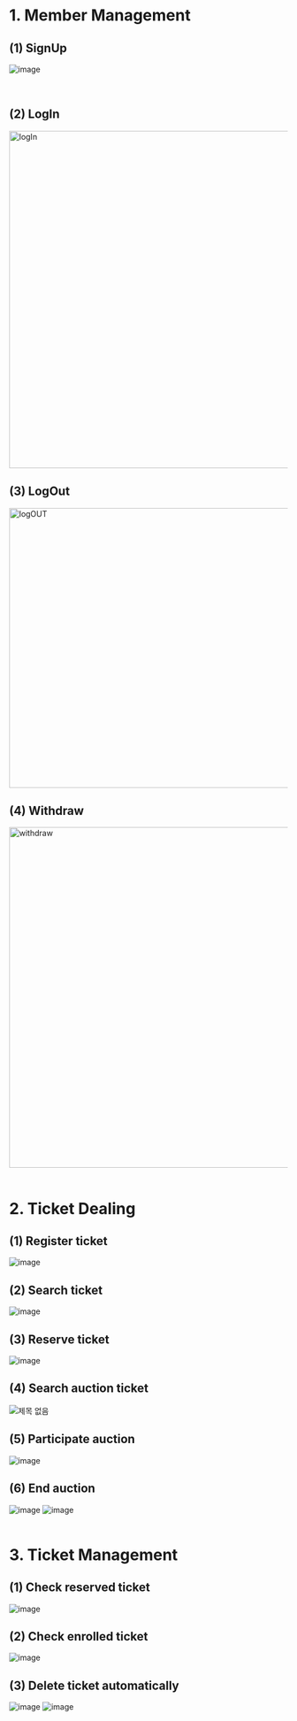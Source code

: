 # 1. Member Management
## (1) SignUp
![image](https://user-images.githubusercontent.com/48278519/151934216-380c1911-2962-485a-87fc-3ae64107c099.png)

<br>

## (2) LogIn
<img width="610" alt="logIn" src="https://user-images.githubusercontent.com/48278519/151934685-2a8c4acc-f85c-42aa-a6de-fe113ff33edf.PNG">
<br>

## (3) LogOut
<img width="506" alt="logOUT" src="https://user-images.githubusercontent.com/48278519/151934743-c421d9b5-d6a2-4b20-98cd-a58a4bdd7562.PNG">
<br>

## (4) Withdraw
<img width="616" alt="withdraw" src="https://user-images.githubusercontent.com/48278519/151934769-f516b7f2-4e15-409c-93e5-6e8fe50cd809.PNG">

<br>
<br>

# 2. Ticket Dealing
## (1) Register ticket
![image](https://user-images.githubusercontent.com/48278519/151935063-6a014d98-ed84-4ea5-a673-f334d00b3bd9.png)
<br>

## (2) Search ticket
![image](https://user-images.githubusercontent.com/48278519/151935107-9c1271cf-ed71-42af-b70f-949b19b05a3a.png)
<br>

## (3) Reserve ticket
![image](https://user-images.githubusercontent.com/48278519/151935141-0b3327a1-6f91-41a5-baa7-28b3fd21ad1b.png)
<br>

## (4) Search auction ticket
![제목 없음](https://user-images.githubusercontent.com/48278519/151935649-c12def43-3e91-4983-942b-f2162f643235.png)
<br>

## (5) Participate auction
![image](https://user-images.githubusercontent.com/48278519/151935718-d661ccd7-c710-418a-8091-76d4f8156784.png)
<br>

## (6) End auction
![image](https://user-images.githubusercontent.com/48278519/151935797-5dd08098-6d21-40cd-ad4b-9171a29a9e51.png)
![image](https://user-images.githubusercontent.com/48278519/151935812-2dbcecfb-9ef8-4d14-8755-5b79c4949a1c.png)
<br>
<br>

# 3. Ticket Management
## (1) Check reserved ticket
![image](https://user-images.githubusercontent.com/48278519/151935859-c7ff3eea-d79a-4920-84e4-16bbdec43745.png)
<br>

## (2) Check enrolled ticket
![image](https://user-images.githubusercontent.com/48278519/151935899-01213770-1a3b-4d2e-aa45-39ed22edd3b9.png)
<br>

## (3) Delete ticket automatically
![image](https://user-images.githubusercontent.com/48278519/151935932-65f909c4-74d6-4f42-8b79-eff6013f619e.png)
![image](https://user-images.githubusercontent.com/48278519/151935942-3198d67b-50c9-4109-b5f6-29383296bc1b.png)

